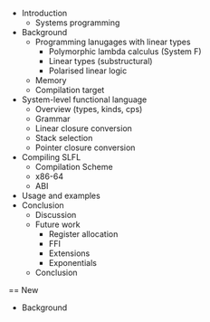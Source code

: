 - Introduction
    - Systems programming
- Background
    - Programming lanugages with linear types
        - Polymorphic lambda calculus (System F)
        - Linear types (substructural)
        - Polarised linear logic
    - Memory
    - Compilation target
- System-level functional language
    - Overview (types, kinds, cps)
    - Grammar
    - Linear closure conversion
    - Stack selection
    - Pointer closure conversion
- Compiling SLFL
    - Compilation Scheme
    - x86-64
    - ABI
- Usage and examples
- Conclusion
    - Discussion
    - Future work
        - Register allocation
        - FFI
        - Extensions
        - Exponentials
    - Conclusion

== New
- Background
